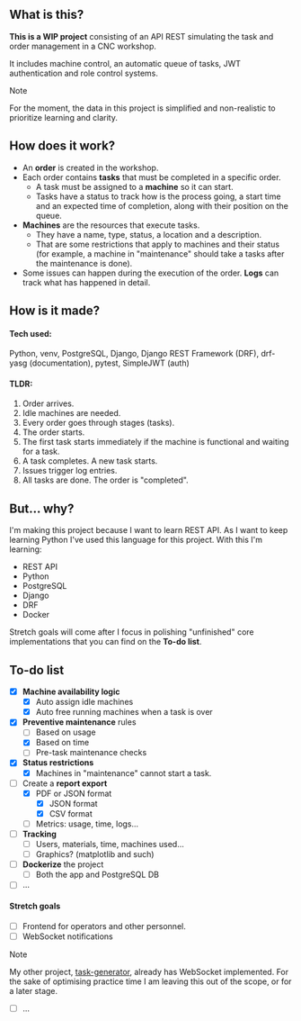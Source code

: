 ## What is this?

**This is a WIP project** consisting of an API REST simulating the task and order management in a CNC workshop.

It includes machine control, an automatic queue of tasks, JWT authentication and role control systems.

> [!NOTE]
> For the moment, the data in this project is simplified and non-realistic to prioritize learning and clarity.


## How does it work?

- An **order** is created in the workshop.
- Each order contains **tasks** that must be completed in a specific order.
  - A task must be assigned to a **machine** so it can start.
  - Tasks have a status to track how is the process going, a start time and an expected time of completion, along with their position on the queue.
- **Machines** are the resources that execute tasks.
  - They have a name, type, status, a location and a description.
  - That are some restrictions that apply to machines and their status (for example, a machine in "maintenance" should take a tasks after the maintenance is done).
- Some issues can happen during the execution of the order. **Logs** can track what has happened in detail.


## How is it made?
#### Tech used:
Python, venv, PostgreSQL, Django, Django REST Framework (DRF), drf-yasg (documentation), pytest, SimpleJWT (auth)

#### TLDR:
1. Order arrives.
2. Idle machines are needed.
3. Every order goes through stages (tasks).
4. The order starts.
5. The first task starts immediately if the machine is functional and waiting for a task.
6. A task completes. A new task starts.
7. Issues trigger log entries.
8. All tasks are done. The order is "completed".


## But... why?

I'm making this project because I want to learn REST API. As I want to keep learning Python I've used this language for this project. With this I'm learning:

- REST API
- Python
- PostgreSQL
- Django
- DRF
- Docker

Stretch goals will come after I focus in polishing "unfinished" core implementations that you can find on the **To-do list**.

## To-do list
- [x] **Machine availability logic**
  - [x] Auto assign idle machines
  - [x] Auto free running machines when a task is over
- [x] **Preventive maintenance** rules
  - [ ] Based on usage
  - [x] Based on time
  - [ ] Pre-task maintenance checks
- [x] **Status restrictions**
  - [x] Machines in "maintenance" cannot start a task.
- [ ] Create a **report export**
  - [x] PDF or JSON format
    - [x] JSON format
    - [x] CSV format
  - [ ] Metrics: usage, time, logs...
- [ ] **Tracking**
  - [ ] Users, materials, time, machines used...
  - [ ] Graphics? (matplotlib and such)
- [ ] **Dockerize** the project
  - [ ] Both the app and PostgreSQL DB
- [ ] ...

#### Stretch goals
- [ ] Frontend for operators and other personnel.
- [ ] WebSocket notifications
> [!NOTE]
> My other project, [task-generator](https://github.com/kiryu-victor/task_generator), already has WebSocket implemented. For the sake of optimising practice time I am leaving this out of the scope, or for a later stage.
- [ ] ...